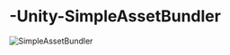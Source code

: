 # -Unity-SimpleAssetBundler
![SimpleAssetBundler](https://github.com/seintcat/-Unity-SimpleAssetBundler/assets/35403288/61f4a526-f345-425f-885b-3432f697ef05)
